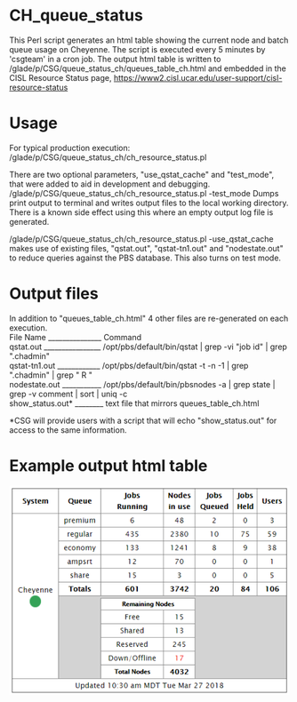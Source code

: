 # CH_queue_status
This Perl script  generates an html table showing the current node and batch queue usage on Cheyenne.
The script is executed every 5 minutes by 'csgteam' in a cron job.
The output html table is written to /glade/p/CSG/queue_status_ch/queues_table_ch.html and embedded
in the CISL Resource Status page, https://www2.cisl.ucar.edu/user-support/cisl-resource-status

# Usage
For typical production execution:
/glade/p/CSG/queue_status_ch/ch_resource_status.pl

There are two optional parameters, "use_qstat_cache" and "test_mode", that were added to aid in
development and debugging.
/glade/p/CSG/queue_status_ch/ch_resource_status.pl -test_mode
Dumps print output to terminal and writes output files to the local working directory. There is a
known side effect using this where an empty output log file is generated.

/glade/p/CSG/queue_status_ch/ch_resource_status.pl -use_qstat_cache
makes use of existing files, "qstat.out", "qstat-tn1.out" and "nodestate.out" to reduce queries
against the PBS database. This also turns on test mode.

# Output files
In addition to "queues_table_ch.html" 4 other files are re-generated on each execution.        
   File Name _______________ Command      
   qstat.out ________________ /opt/pbs/default/bin/qstat | grep -vi "job id" | grep ".chadmin"        
   qstat-tn1.out ____________ /opt/pbs/default/bin/qstat -t -n -1 | grep ".chadmin" | grep " R "           
   nodestate.out ___________ /opt/pbs/default/bin/pbsnodes -a | grep state | grep -v comment | sort | uniq -c           
   show_status.out* ________ text file that mirrors queues_table_ch.html           
   
   *CSG will provide users with a script that will echo "show_status.out" for access to the same information.        

# Example output html table
![alt text](https://github.com/NCAR/CH_queue_status/blob/master/CH_resource_status_table.PNG "Example table")
